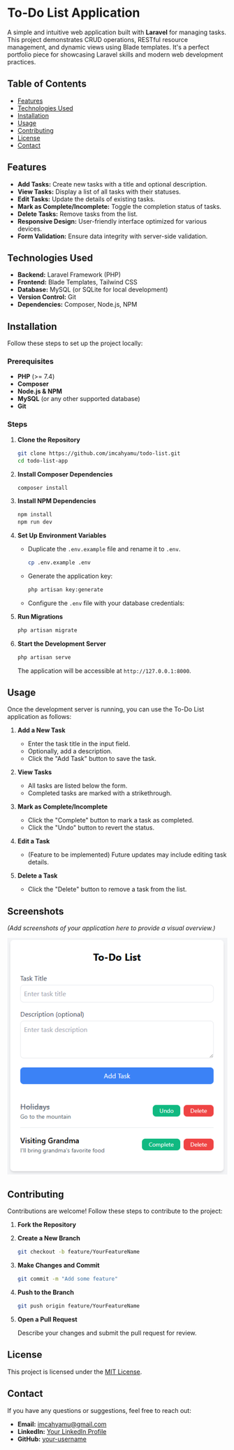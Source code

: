 # To-Do List Application

A simple and intuitive web application built with **Laravel** for managing tasks. This project demonstrates CRUD operations, RESTful resource management, and dynamic views using Blade templates. It's a perfect portfolio piece for showcasing Laravel skills and modern web development practices.

## Table of Contents

-   [Features](#features)
-   [Technologies Used](#technologies-used)
-   [Installation](#installation)
-   [Usage](#usage)
-   [Contributing](#contributing)
-   [License](#license)
-   [Contact](#contact)

## Features

-   **Add Tasks:** Create new tasks with a title and optional description.
-   **View Tasks:** Display a list of all tasks with their statuses.
-   **Edit Tasks:** Update the details of existing tasks.
-   **Mark as Complete/Incomplete:** Toggle the completion status of tasks.
-   **Delete Tasks:** Remove tasks from the list.
-   **Responsive Design:** User-friendly interface optimized for various devices.
-   **Form Validation:** Ensure data integrity with server-side validation.

## Technologies Used

-   **Backend:** Laravel Framework (PHP)
-   **Frontend:** Blade Templates, Tailwind CSS
-   **Database:** MySQL (or SQLite for local development)
-   **Version Control:** Git
-   **Dependencies:** Composer, Node.js, NPM

## Installation

Follow these steps to set up the project locally:

### Prerequisites

-   **PHP** (>= 7.4)
-   **Composer**
-   **Node.js & NPM**
-   **MySQL** (or any other supported database)
-   **Git**

### Steps

1. **Clone the Repository**

    ```bash
    git clone https://github.com/imcahyamu/todo-list.git
    cd todo-list-app
    ```

2. **Install Composer Dependencies**

    ```bash
    composer install
    ```

3. **Install NPM Dependencies**

    ```bash
    npm install
    npm run dev
    ```

4. **Set Up Environment Variables**

    - Duplicate the `.env.example` file and rename it to `.env`.

        ```bash
        cp .env.example .env
        ```

    - Generate the application key:

        ```bash
        php artisan key:generate
        ```

    - Configure the `.env` file with your database credentials:

5. **Run Migrations**

    ```bash
    php artisan migrate
    ```

6. **Start the Development Server**

    ```bash
    php artisan serve
    ```

    The application will be accessible at `http://127.0.0.1:8000`.

## Usage

Once the development server is running, you can use the To-Do List application as follows:

1. **Add a New Task**

    - Enter the task title in the input field.
    - Optionally, add a description.
    - Click the "Add Task" button to save the task.

2. **View Tasks**

    - All tasks are listed below the form.
    - Completed tasks are marked with a strikethrough.

3. **Mark as Complete/Incomplete**

    - Click the "Complete" button to mark a task as completed.
    - Click the "Undo" button to revert the status.

4. **Edit a Task**

    - (Feature to be implemented) Future updates may include editing task details.

5. **Delete a Task**
    - Click the "Delete" button to remove a task from the list.

## Screenshots

_(Add screenshots of your application here to provide a visual overview.)_

![To-Do List Screenshot](public/images/screenshots/todo-list.png)

## Contributing

Contributions are welcome! Follow these steps to contribute to the project:

1. **Fork the Repository**
2. **Create a New Branch**

    ```bash
    git checkout -b feature/YourFeatureName
    ```

3. **Make Changes and Commit**

    ```bash
    git commit -m "Add some feature"
    ```

4. **Push to the Branch**

    ```bash
    git push origin feature/YourFeatureName
    ```

5. **Open a Pull Request**

    Describe your changes and submit the pull request for review.

## License

This project is licensed under the [MIT License](LICENSE).

## Contact

If you have any questions or suggestions, feel free to reach out:

-   **Email:** imcahyamu@gmail.com
-   **LinkedIn:** [Your LinkedIn Profile](https://www.linkedin.com/in/imcahyamu)
-   **GitHub:** [your-username](https://github.com/imcahyamu)
